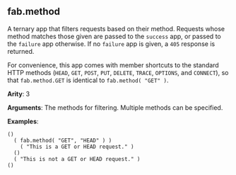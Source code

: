 fab.method
----------

A ternary app that filters requests based on their method. Requests whose method matches those given are passed to the `success` app, or passed to the `failure` app otherwise. If no `failure` app is given, a `405` response is returned.

For convenience, this app comes with member shortcuts to the standard HTTP methods (`HEAD`, `GET`, `POST`, `PUT`, `DELETE`, `TRACE`, `OPTIONS`, and `CONNECT`), so that `fab.method.GET` is identical to `fab.method( "GET" )`.

**Arity**: 3

**Arguments**: The methods for filtering. Multiple methods can be specified.

**Examples**:

    ()
      ( fab.method( "GET", "HEAD" ) )
        ( "This is a GET or HEAD request." )
      ()
      ( "This is not a GET or HEAD request." )
    ()
